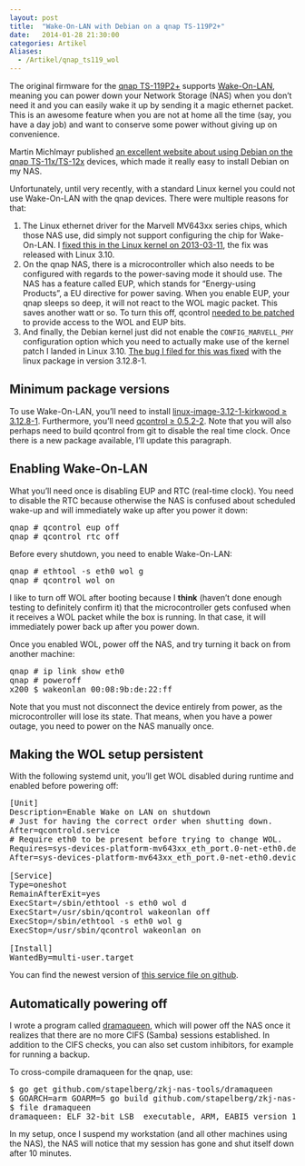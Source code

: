 ```yaml
---
layout: post
title:  "Wake-On-LAN with Debian on a qnap TS-119P2+"
date:   2014-01-28 21:30:00
categories: Artikel
Aliases:
  - /Artikel/qnap_ts119_wol
---
```



<p>
The original firmware for the <a
href="http://www.qnap.com/en/index.php?sn=822&c=1655&sc=1656&t=1658&n=3320">qnap
TS-119P2+</a> supports <a
href="http://en.wikipedia.org/wiki/Wake-on-LAN">Wake-On-LAN</a>, meaning you
can power down your Network Storage (NAS) when you don’t need it and you can
easily wake it up by sending it a magic ethernet packet. This is an awesome
feature when you are not at home all the time (say, you have a day job) and
want to conserve some power without giving up on convenience.
</p>

<p>
Martin Michlmayr published <a
href="http://www.cyrius.com/debian/kirkwood/qnap/ts-119/">an excellent website
about using Debian on the qnap TS-11x/TS-12x</a> devices, which made it really
easy to install Debian on my NAS.
</p>

<p>
Unfortunately, until very recently, with a standard Linux kernel you could not
use Wake-On-LAN with the qnap devices. There were multiple reasons for that:
</p>
<ol>
<li>
The Linux ethernet driver for the Marvell MV643xx series chips, which those NAS
use, did simply not support configuring the chip for Wake-On-LAN. I <a
href="https://git.kernel.org/cgit/linux/kernel/git/torvalds/linux.git/commit/drivers/net/ethernet/marvell/mv643xx_eth.c?id=3871c3876f8084a2f40ba3c3fc20a6bb5754d88d">fixed
this in the Linux kernel on 2013-03-11</a>, the fix was released with Linux
3.10.
</li>

<li>
On the qnap NAS, there is a microcontroller which also needs to be configured
with regards to the power-saving mode it should use. The NAS has a feature
called EUP, which stands for “Energy-using Products”, a EU directive for power
saving. When you enable EUP, your qnap sleeps so deep, it will not react to the
WOL magic packet. This saves another watt or so. To turn this off, qcontrol <a
href="http://bugs.debian.org/cgi-bin/bugreport.cgi?bug=703888">needed to be
patched</a> to provide access to the WOL and EUP bits.
</li>

<li>
And finally, the Debian kernel just did not enable the
<code>CONFIG_MARVELL_PHY</code> configuration option which you need to actually
make use of the kernel patch I landed in Linux 3.10. <a
href="http://bugs.debian.org/cgi-bin/bugreport.cgi?bug=723177">The bug I filed
for this was fixed</a> with the linux package in version 3.12.8-1.
</li>
</ol>

<h2>Minimum package versions</h2>

<p>
To use Wake-On-LAN, you’ll need to install <a
href="http://packages.debian.org/sid/linux-image-3.12-1-kirkwood">linux-image-3.12-1-kirkwood
≥ 3.12.8-1</a>. Furthermore, you’ll need <a
href="http://packages.debian.org/sid/qcontrol">qcontrol ≥ 0.5.2-2</a>. Note
that you will also perhaps need to build qcontrol from git to disable the real
time clock. Once there is a new package available, I’ll update this paragraph.
</p>

<h2>Enabling Wake-On-LAN</h2>

<p>
What you’ll need once is disabling EUP and RTC (real-time clock). You need to
disable the RTC because otherwise the NAS is confused about scheduled wake-up
and will immediately wake up after you power it down:
</p>

<pre>
qnap # qcontrol eup off
qnap # qcontrol rtc off
</pre>

<p>
Before every shutdown, you need to enable Wake-On-LAN:
</p>
<pre>
qnap # ethtool -s eth0 wol g
qnap # qcontrol wol on
</pre>

<p>
I like to turn off WOL after booting because I <strong>think</strong> (haven’t
done enough testing to definitely confirm it) that the microcontroller gets
confused when it receives a WOL packet while the box is running. In that case,
it will immediately power back up after you power down.
</p>

<p>
Once you enabled WOL, power off the NAS, and try turning it back on from
another machine:
</p>

<pre>
qnap # ip link show eth0
qnap # poweroff
x200 $ wakeonlan 00:08:9b:de:22:ff
</pre>

<p>
Note that you must not disconnect the device entirely from power, as the
microcontroller will lose its state. That means, when you have a power outage,
you need to power on the NAS manually once.
</p>

<h2>Making the WOL setup persistent</h2>

<p>
With the following systemd unit, you’ll get WOL disabled during runtime and
enabled before powering off:
</p>

<pre>
[Unit]
Description=Enable Wake on LAN on shutdown
# Just for having the correct order when shutting down.
After=qcontrold.service
# Require eth0 to be present before trying to change WOL.
Requires=sys-devices-platform-mv643xx_eth_port.0-net-eth0.device
After=sys-devices-platform-mv643xx_eth_port.0-net-eth0.device

[Service]
Type=oneshot
RemainAfterExit=yes
ExecStart=/sbin/ethtool -s eth0 wol d
ExecStart=/usr/sbin/qcontrol wakeonlan off
ExecStop=/sbin/ethtool -s eth0 wol g
ExecStop=/usr/sbin/qcontrol wakeonlan on

[Install]
WantedBy=multi-user.target
</pre>

<p>
You can find the newest version of <a
href="https://github.com/stapelberg/zkj-nas-tools/blob/master/wol-shutdown.service">this
service file on github</a>.
</p>

<h2>Automatically powering off</h2>

<p>
I wrote a program called <a
href="https://github.com/stapelberg/zkj-nas-tools/tree/master/dramaqueen">dramaqueen</a>,
which will power off the NAS once it realizes that there are no more CIFS
(Samba) sessions established. In addition to the CIFS checks, you can also set
custom inhibitors, for example for running a backup.
</p>

<p>
To cross-compile dramaqueen for the qnap, use:
</p>
<pre>
$ go get github.com/stapelberg/zkj-nas-tools/dramaqueen
$ GOARCH=arm GOARM=5 go build github.com/stapelberg/zkj-nas-tools/dramaqueen
$ file dramaqueen 
dramaqueen: ELF 32-bit LSB  executable, ARM, EABI5 version 1 (SYSV), …
</pre>

<p>
In my setup, once I suspend my workstation (and all other machines using the
NAS), the NAS will notice that my session has gone and shut itself down after
10 minutes.
</p>
